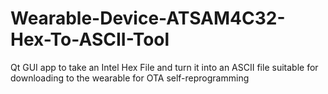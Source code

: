 # Wearable-Device-ATSAM4C32-Hex-To-ASCII-Tool
Qt GUI app to take an Intel Hex File and turn it into an ASCII file suitable for downloading to the wearable for OTA self-reprogramming
